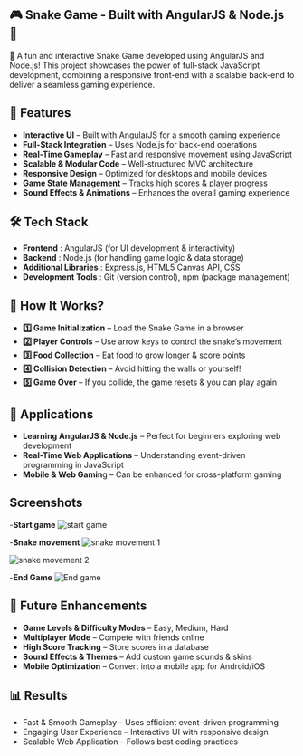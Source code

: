 ## 🎮 Snake Game - Built with AngularJS & Node.js 🐍

🚀 A fun and interactive Snake Game developed using AngularJS and Node.js! This project showcases the power of full-stack JavaScript development, combining a responsive front-end with a scalable back-end to deliver a seamless gaming experience.

## 🌟 Features
- **Interactive UI** – Built with AngularJS for a smooth gaming experience
- **Full-Stack Integration** – Uses Node.js for back-end operations
- **Real-Time Gameplay** – Fast and responsive movement using JavaScript
- **Scalable & Modular Code** – Well-structured MVC architecture
- **Responsive Design** – Optimized for desktops and mobile devices
- **Game State Management** – Tracks high scores & player progress
- **Sound Effects & Animations** – Enhances the overall gaming experience

## 🛠️ Tech Stack
- **Frontend** : AngularJS (for UI development & interactivity)
- **Backend** : Node.js (for handling game logic & data storage)
- **Additional Libraries** : Express.js, HTML5 Canvas API, CSS
- **Development Tools** : Git (version control), npm (package management)

## 🎯 How It Works?
- **1️⃣ Game Initialization** – Load the Snake Game in a browser
- **2️⃣ Player Controls** – Use arrow keys to control the snake’s movement
- **3️⃣ Food Collection** – Eat food to grow longer & score points
- **4️⃣ Collision Detection** – Avoid hitting the walls or yourself!
- **5️⃣ Game Over** – If you collide, the game resets & you can play again

## 📌 Applications
- **Learning AngularJS & Node.js** – Perfect for beginners exploring web development
- **Real-Time Web Applications** – Understanding event-driven programming in JavaScript
- **Mobile & Web Gamin**g – Can be enhanced for cross-platform gaming

## Screenshots
-**Start game**
![start game](https://github.com/user-attachments/assets/9ebe2562-847e-4c7e-b008-5e69fd32e380)


-**Snake movement**
![snake movement 1](https://github.com/user-attachments/assets/c48f68ee-7f0e-4393-a3dc-2cafbf57a32b)



![snake movement 2](https://github.com/user-attachments/assets/f0335be7-d3a7-4b39-9a76-29be8f113d76)


-**End Game**
 ![End game](https://github.com/user-attachments/assets/7db77c48-9b71-404d-b7f3-341ba1bea594)

 

## 🚀 Future Enhancements
- **Game Levels & Difficulty Modes** – Easy, Medium, Hard
- **Multiplayer Mode** – Compete with friends online
- **High Score Tracking** – Store scores in a database
- **Sound Effects & Themes** – Add custom game sounds & skins
- **Mobile Optimization** – Convert into a mobile app for Android/iOS

## 📊 Results
- Fast & Smooth Gameplay – Uses efficient event-driven programming
- Engaging User Experience – Interactive UI with responsive design
- Scalable Web Application – Follows best coding practices
